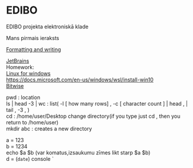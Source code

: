 # EDIBO
EDIBO projekta elektroniskā klade

Mans pirmais ieraksts

[Formatting and writing](https://help.github.com/en/github/writing-on-github/basic-writing-and-formatting-syntax)   

[JetBrains](https://www.jetbrains.com/)  
Homework:  
[Linux for windows](https://www.pcworld.com/article/2955460/dual-booting-linux-with-windows-what-you-need-to-know.html)   
https://docs.microsoft.com/en-us/windows/wsl/install-win10  
[Bitwise](https://en.wikipedia.org/wiki/Bitwise_operation)


pwd  : location  
ls | head -3 | wc : list( -l [ how many rows] , -c [ character count ]  | head , | tail , -3 , )     
cd  : /home/user/Desktop change directory(if you type just cd , then you return to /home/user)    
mkdir abc : creates a new directory   
    
a = 123     
b = 1234     
echo $a $b (var komatus,izsaukumu zīmes likt starp $a $b)   
d = (`date`) console
`

